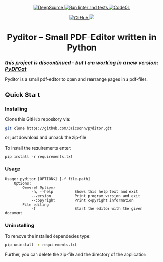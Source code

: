 <p align="center">
 <a href="https://deepsource.io/gh/3ricsonn/pyditor/?ref=repository-badge}" target="_blank">
  <img alt="DeepSource" title="DeepSource" src="https://deepsource.io/gh/3ricsonn/pyditor.svg/?label=active+issues&show_trend=true&token=ZA9MWU_0__DLnYeBnKja7WvW"/>
 </a>
 <a href="https://github.com/3ricsonn/pyditor/actions/workflows/python-app.yml">
  <img alt="Run linter and tests" src="https://github.com/3ricsonn/pyditor/actions/workflows/python-app.yml/badge.svg">
 </a>
 <a href="https://github.com/3ricsonn/pyditor/actions/workflows/codeql-analysis.yml">
  <img alt="CodeQL" src="https://github.com/3ricsonn/pyditor/actions/workflows/codeql-analysis.yml/badge.svg">
 </a>
</p>

<p align="center">
 <a href="https://github.com/3ricsonn/pyditor/blob/master/LICENSE">
  <img alt="GitHub" src="https://img.shields.io/github/license/3ricsonn/pyditor?color=blue&style=plastic">
 </a>
 <a href="https://www.python.org/">
  <img src="https://img.shields.io/badge/Python-3.8 | 3.9-blue?style=plastic&logo=python&logoColor=yellow">
</a>
</p>

<h1 align="center">Pyditor – Small PDF-Editor written in Python</h1>

### *this project is discontinued - but I am working in a new version: [PyDFCat](https://github.com/3ricsonn/PyDFCat)*

Pyditor is a small pdf-editor to open and rearrange pages in a pdf-files. 

## Quick Start
### Installing
Clone this GitHub repository via:
```bash
git clone https://github.com/3ricsonn/pyditor.git
```
or just download and unpack the zip-file 
</br>
</br>
To install the requirements enter:
```
pip install -r requirements.txt
```
### Usage
```
Usage: pyditor [OPTIONS] [-f file-path]
    Options:
        General Options
            -h, --help          Shows this help text and exit
            --version           Print program version and exit
            --copyright         Print copyright information
        File editing
            -f                  Start the editor with the given document
```
### Uninstalling
To remove the installed dependecies type:
```bash
pip uninstall -r requirements.txt
```
Further, you can delete the zip-file and the directory of the application
